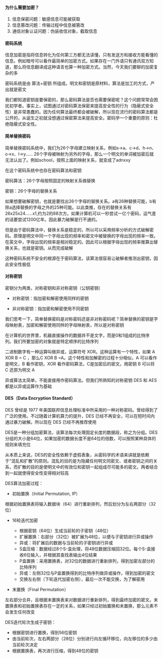 #### 为什么需要加密？

1.  信息保密问题：敏感信息可能被获取
2.  信息篡改问题：传输过程中信息被篡改
3.  通信对象认证问题：伪装收信对象，截取信息

#### 密码系统

信息加密是指将信息转化为任何第三方都无法读懂，只有发送方和接收方能看懂的信息。例如暗号可以看作最简单的加密方式。如果存在一门外语只有通讯双方知道，那么将信息翻译成这种语言也算一种加密方式。当然，今天我们要聊的加密复杂的多

密码系统是由 算法+密钥 所组成。明文和密钥是原材料，算法是加工的方式，产出就是密文

我们都知道密钥是要保密的，那么密码算法是否也需要保密呢？这个问题常常会困扰初学者。事实上，试图通过对密码算法保密来提高安全性的行为（隐蔽式安全性）是非常愚蠢的。因为任何算法最终都会被破解，所以现在流行的密码算法都是公开的，从诞生之初就没想通过保密算法来提高安全。密码学一个重要的原则：杜绝隐蔽式安全性。

#### 简单替换密码

简单替换密码系统中，我们为26个字母建立映射关系，例如s->a、c->d、h->n、o->x、l->y…… 26个字母被映射为另外的字母，那么一个明文的单词被加密后就无法认出了。例如school，按照上面的映射关系，就变成了adnxxy

在这个密码系统中也存在密码算法和密钥

密码算法：26个字母按照固定的映射关系做替换

密钥：26个字母的替换关系

如果想要破解密钥，也就是要找出26个字母的替换关系。a有26种替换可能，b有除a选择替换的字母之外的25种可能。以此类推，存在的替换关系有26x25x24……x1,约为2的88次方。如果计算机可以一秒尝试一亿个密码，运气差的话要尝试1200亿年。因此暴力破解是行不通的。

但是由于密码算法中，替换关系是稳定的，所以可以采用频率分析的方式破解密码。原理是明文中同一个字母出现的频率和密文中被替换的字母出现的频率一致。在英文中，字母出现的频率是相对稳定的。因此可以根据字母出现的频率推算出替换关系，也就是密钥。从而完成破解

这种密码系统不安全的根源在于密码算法，该算法很容易让破解者推测出密钥，因此安全性极低

#### 对称密钥

密钥分为两类，对称密钥和非对称密钥（公钥密钥）

-   对称密钥：指加密和解密使用同样的密钥

-   非对称密钥：指加密和解密使用不同密钥

我们思考一下，简单替换密码是对称密码还是非对称密码呢？简单替换的密钥是字母映射表，加密和解密使用同样的字母映射表，所以是对称密钥

在计算机的世界里，机器直接操作的数据并不是文字，而是0和1组成的比特序列。我们所要加密的对象就是特定顺序的比特序列

二进制数字有一种运算叫做异或，运算符号 XOR。这种运算有一个特性，如果 A XOR B = C ，那么C XOR B =A。这个特性和加解密的过程十分相似，A 可以看作是明文，B 看作密钥，XOR 看作密码算法，C是加密后的密文。用密钥 B 可以将 C 还原为明文 A

异或算法太简单，不能直接用作密码算法。但我们所熟知的对称密钥 DES 和 AES 都是以异或运算作为基础

#### DES（Data Encryption Standard）

DES 曾经是 1977 年美国联邦信息处理标准中所采用的一种对称密码。曾经得到了广泛的使用。不过随着计算机算力的提升，DES 已经不再安全，可以在短时间内通过暴力破解。所以现在 DES 已经不再推荐使用

DES是一种分组加密算法，该算法每次处理固定长度的数据段，称之为分组。DES分组的大小是64位，如果加密的数据长度不是64位的倍数，可以按照某种具体的规则来填充位

从本质上来说，DES的安全性依赖于虚假表象，从密码学的术语来讲就是依赖于“混乱和扩散”的原则。混乱的目的是为隐藏任何明文同密文、或者密钥之间的关系，而扩散的目的是使明文中的有效位和密钥一起组成尽可能多的密文。两者结合到一起就使得安全性变得相对较高

DES算法加密过程：

-   初始置换（Initial Permutation, IP）

​	根据初始置换表将输入数据块（64）进行重新排列，然后划分为左右两部分（32位）

-   16轮迭代加密
    -   根据密钥（64位）生成当前轮的子密钥（48位）
    -   扩展置换：右部分（32位）被扩展为48位，以便与子密钥进行异或操作
    -   异或：将扩展后的数据与当前轮的子密钥进行异或
    -   S盒压缩：数据经过8个S-盒处理，将48位数据压缩回32位。每个S-盒接收6位输入，并根据其查找表输出4位结果
    -   P盒置换：采用置换表，对32位的数据进行重新排列，得到加密左部分的比特序列
    -   异或：左侧32位与P盒置换得到的比特序列做异或操作，得到加密的密文
    -   交换左右侧（下轮迭代加密右侧），最后一次不能交换，为了解密用

-   末置换（Final Permutation）

​	左右部分合并，且根据末置换表来对数据进行重新排列，得到最终加密的密文。末置换表和初始置换表存在一定的关系，如果只经过初始置换和末置换，那么元素不会发生任何改变

DES迭代轮次生成子密钥：

-   根据密钥进行置换，得到56位密钥
-   由当前轮次，左右两部分（28位）分别进行向左循环移位，向左移位的多少由当前轮次决定
-   根据置换表，再次进行压缩，得到48位的密钥